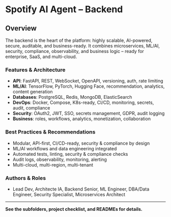 # Spotify AI Agent – Backend

## Overview
The backend is the heart of the platform: highly scalable, AI-powered, secure, auditable, and business-ready. It combines microservices, ML/AI, security, compliance, observability, and business logic – ready for enterprise, SaaS, and multi-cloud.

### Features & Architecture
- **API**: FastAPI, REST, WebSocket, OpenAPI, versioning, auth, rate limiting
- **ML/AI**: TensorFlow, PyTorch, Hugging Face, recommendation, analytics, content generation
- **Databases**: PostgreSQL, Redis, MongoDB, ElasticSearch
- **DevOps**: Docker, Compose, K8s-ready, CI/CD, monitoring, secrets, audit, compliance
- **Security**: OAuth2, JWT, SSO, secrets management, GDPR, audit logging
- **Business**: roles, workflows, analytics, monetization, collaboration

### Best Practices & Recommendations
- Modular, API-first, CI/CD-ready, security & compliance by design
- ML/AI workflows and data engineering integrated
- Automated tests, linting, security & compliance checks
- Audit logs, observability, monitoring, alerting
- Multi-cloud, multi-region, multi-tenant

### Authors & Roles
- Lead Dev, Architecte IA, Backend Senior, ML Engineer, DBA/Data Engineer, Security Specialist, Microservices Architect

---
**See the subfolders, project checklist, and READMEs for details.**
